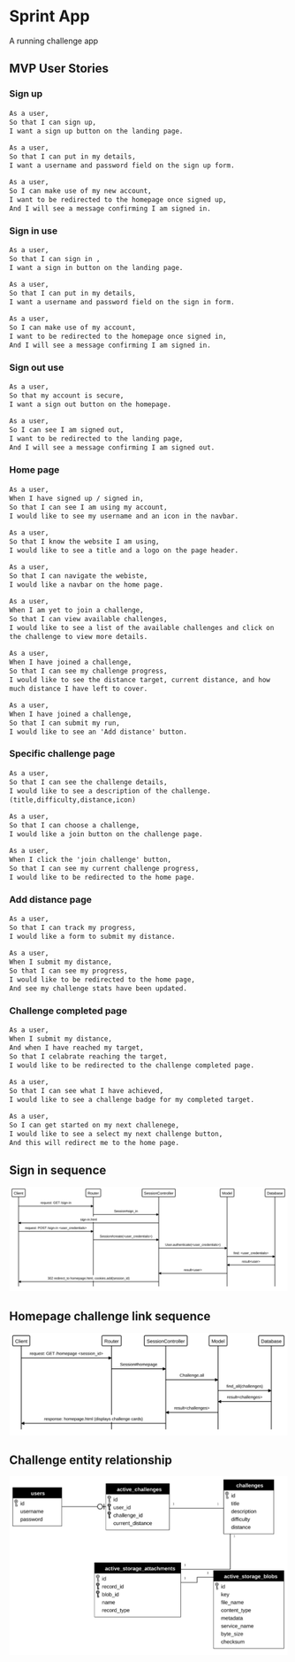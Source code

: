 # Sprint App

A running challenge app

## MVP User Stories

### Sign up

```
As a user,
So that I can sign up,
I want a sign up button on the landing page.
```

```
As a user,
So that I can put in my details,
I want a username and password field on the sign up form.
```

```
As a user,
So I can make use of my new account,
I want to be redirected to the homepage once signed up,
And I will see a message confirming I am signed in.
```

### Sign in use

```
As a user,
So that I can sign in ,
I want a sign in button on the landing page.
```

```
As a user,
So that I can put in my details,
I want a username and password field on the sign in form.
```

```
As a user,
So I can make use of my account,
I want to be redirected to the homepage once signed in,
And I will see a message confirming I am signed in.
```

### Sign out use

```
As a user,
So that my account is secure,
I want a sign out button on the homepage.
```

```
As a user,
So I can see I am signed out,
I want to be redirected to the landing page,
And I will see a message confirming I am signed out.
```

### Home page

```
As a user,
When I have signed up / signed in,
So that I can see I am using my account,
I would like to see my username and an icon in the navbar.
```

```
As a user,
So that I know the website I am using,
I would like to see a title and a logo on the page header.
```

```
As a user,
So that I can navigate the webiste,
I would like a navbar on the home page.
```

```
As a user,
When I am yet to join a challenge,
So that I can view available challenges,
I would like to see a list of the available challenges and click on the challenge to view more details.
```

```
As a user,
When I have joined a challenge,
So that I can see my challenge progress,
I would like to see the distance target, current distance, and how much distance I have left to cover.
```

```
As a user,
When I have joined a challenge,
So that I can submit my run,
I would like to see an 'Add distance' button.
```

### Specific challenge page

```
As a user,
So that I can see the challenge details,
I would like to see a description of the challenge. (title,difficulty,distance,icon)
```

```
As a user,
So that I can choose a challenge,
I would like a join button on the challenge page.
```

```
As a user,
When I click the 'join challenge' button,
So that I can see my current challenge progress,
I would like to be redirected to the home page.
```

### Add distance page

```
As a user,
So that I can track my progress,
I would like a form to submit my distance.
```

```
As a user,
When I submit my distance,
So that I can see my progress,
I would like to be redirected to the home page,
And see my challenge stats have been updated.
```

### Challenge completed page

```
As a user,
When I submit my distance,
And when I have reached my target,
So that I celabrate reaching the target,
I would like to be redirected to the challenge completed page.
```

```
As a user,
So that I can see what I have achieved,
I would like to see a challenge badge for my completed target.
```

```
As a user,
So I can get started on my next challenege,
I would like to see a select my next challenge button,
And this will redirect me to the home page.
```

## Sign in sequence

![sign_in_sequence](readme_docs/sign_in_sequence.svg)

## Homepage challenge link sequence

![homepage_challenges](readme_docs/homepage_challenges.svg)

## Challenge entity relationship

![challenge_entity_relationship](readme_docs/entity_relationships.svg)
